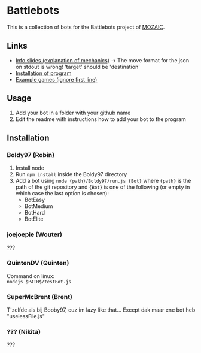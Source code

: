 # Battlebots

This is a collection of bots for the Battlebots project of [MOZAIC](https://github.com/ZeusWPI/MOZAIC).

## Links

* [Info slides (explanation of mechanics)](https://docs.google.com/presentation/d/1ZwFlXGm7WZ4urTFxXdyoEz7n19PjwkO4Z-iVYLWCDmg/edit#slide=id.p) -> The move format for the json on stdout is wrong! 'target' should be 'destination'
* [Installation of program](https://github.com/ZeusWPI/MOZAIC#downloads)
* [Example games (ignore first line)](https://github.com/ZeusWPI/MOZAIC/tree/development/planetwars/examples/games)

## Usage

1. Add your bot in a folder with your github name
2. Edit the readme with instructions how to add your bot to the program

## Installation

### Boldy97 (Robin)

1. Install node
2. Run `npm install` inside the Boldy97 directory
3. Add a bot using `node {path}/Boldy97/run.js {Bot}` where `{path}` is the path of the git repository and `{Bot}` is one of the following (or empty in which case the last option is chosen):
   * BotEasy
   * BotMedium
   * BotHard
   * BotElite

### joejoepie (Wouter)

???

### QuintenDV (Quinten)

Command on linux:  
`nodejs $PATH$/testBot.js`

### SuperMcBrent (Brent)

T'zelfde als bij Booby97, cuz im lazy like that... Except dak maar ene bot heb "uselessFile.js"

### ??? (Nikita)

???